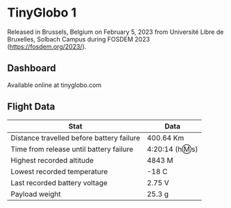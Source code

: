 # TinyGlobo 1

Released in Brussels, Belgium on February 5, 2023 from Université Libre de Bruxelles, Solbach Campus during FOSDEM 2023 (https://fosdem.org/2023/).

## Dashboard

Available online at tinyglobo.com

## Flight Data

|Stat|Data|
|----|----|
|Distance travelled before battery failure|400.64 Km|
|Time from release until battery failure|4:20:14 (h:m:s)|
|Highest recorded altitude|4843 M|
|Lowest recorded temperature|-18 C|
|Last recorded battery voltage|2.75 V|
|Payload weight|25.3 g|
